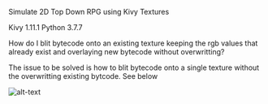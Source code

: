 Simulate 2D Top Down RPG using Kivy Textures

Kivy 1.11.1
Python 3.7.7

How do I blit bytecode onto an existing texture keeping the rgb values that already exist and overlaying new bytecode without overwritting?

The issue to be solved is how to blit bytecode onto a single texture without the overwritting existing bytcode. See below

![alt-text](https://github.com/Sunnigen/2D-Top-Down-Test/blob/master/overwriting_tex_example.gif)
